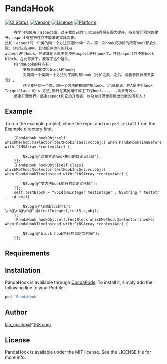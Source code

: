 # PandaHook

[![CI Status](https://img.shields.io/travis/lan_mailbox@163.com/PandaHook.svg?style=flat)](https://travis-ci.org/lan_mailbox@163.com/PandaHook)
[![Version](https://img.shields.io/cocoapods/v/PandaHook.svg?style=flat)](https://cocoapods.org/pods/PandaHook)
[![License](https://img.shields.io/cocoapods/l/PandaHook.svg?style=flat)](https://cocoapods.org/pods/PandaHook)
[![Platform](https://img.shields.io/cocoapods/p/PandaHook.svg?style=flat)](https://cocoapods.org/pods/PandaHook)
```
    在学习和使用了aspect后，对于我自己的runtime理解有很大提升。随着我们需求的提升，aspect有些特性并不能满足实际需要。
比如：aspect同一个类的同一个方法只能hook一次，第一次hook成功后的所有hook都会失败。但实际应用中，其他组件也可能引用
aspect进行hook，导致其他人就不能使用aspect进行hook了。并且aspect并不能hook block。在此背景下，我写了这个组件。
    PandaHook的特点有：
        支持普通OC类和block的hook;
        支持同一个类同一个方法的不同时机hook（比如之前、之后、或者替换掉原来实现）;
        甚至支持同一个类、同一个方法的相同时机hook。（也就是说，在A组件里hook TargetClass 的 s 方法,同时在其他组件或主工程hook......,均会有效）。
    感谢开源世界，感谢aspect和它的开发者，以及为开源世界做出贡献的所有人！
```
## Example

To run the example project, clone the repo, and run `pod install` from the Example directory first.
```objc
    [PandaHook hookObj:self whichMeThod:@selector(testHookInsSel:vc:obj:) when:PandaHookTimeBefore with:^(NSArray *contextArr) {

        NSLog(@"对象方法hook执行的自定义代码");
    }];
    [PandaHook hookObj:[self class] whichMeThod:@selector(testHookInsSel:vc:obj:) when:PandaHookTimeInstead with:^(NSArray *contextArr) {

        NSLog(@"类方法hook执行的自定义代码");
    }];
    self.testBlock = ^void(NSInteger testInteger , NSString * testStr ,  id obj){
        
        NSLog(@"\n原block打印：\n%@\n%@\n%@",@(testInteger),testStr,obj);
    };
    [PandaHook hookObj:self.testBlock whichMeThod:@selector(invoke) when:PandaHookTimeInstead with:^(NSArray *contextArr) {
       
        NSLog(@"block hook执行的自定义代码");
    }];
```

## Requirements

## Installation

PandaHook is available through [CocoaPods](https://cocoapods.org). To install
it, simply add the following line to your Podfile:

```ruby
pod 'PandaHook'
```

## Author

lan_mailbox@163.com

## License

PandaHook is available under the MIT license. See the LICENSE file for more info.
